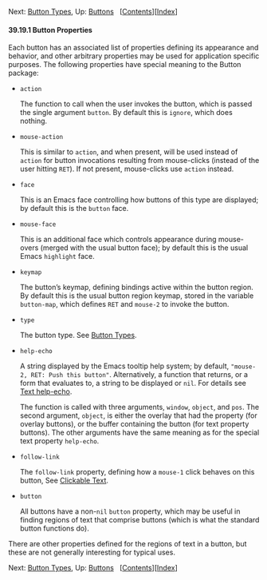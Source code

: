 

Next: [Button Types](Button-Types.html), Up: [Buttons](Buttons.html)   \[[Contents](index.html#SEC_Contents "Table of contents")]\[[Index](Index.html "Index")]

#### 39.19.1 Button Properties

Each button has an associated list of properties defining its appearance and behavior, and other arbitrary properties may be used for application specific purposes. The following properties have special meaning to the Button package:

*   `action`

    The function to call when the user invokes the button, which is passed the single argument `button`. By default this is `ignore`, which does nothing.

*   `mouse-action`

    This is similar to `action`, and when present, will be used instead of `action` for button invocations resulting from mouse-clicks (instead of the user hitting `RET`). If not present, mouse-clicks use `action` instead.

*   `face`

    This is an Emacs face controlling how buttons of this type are displayed; by default this is the `button` face.

*   `mouse-face`

    This is an additional face which controls appearance during mouse-overs (merged with the usual button face); by default this is the usual Emacs `highlight` face.

*   `keymap`

    The button’s keymap, defining bindings active within the button region. By default this is the usual button region keymap, stored in the variable `button-map`, which defines `RET` and `mouse-2` to invoke the button.

*   `type`

    The button type. See [Button Types](Button-Types.html).

*   `help-echo`

    A string displayed by the Emacs tooltip help system; by default, `"mouse-2, RET: Push this button"`. Alternatively, a function that returns, or a form that evaluates to, a string to be displayed or `nil`. For details see [Text help-echo](Special-Properties.html#Text-help_002decho).

    The function is called with three arguments, `window`, `object`, and `pos`. The second argument, `object`, is either the overlay that had the property (for overlay buttons), or the buffer containing the button (for text property buttons). The other arguments have the same meaning as for the special text property `help-echo`.

*   `follow-link`

    The `follow-link` property, defining how a `mouse-1` click behaves on this button, See [Clickable Text](Clickable-Text.html).

*   `button`

    All buttons have a non-`nil` `button` property, which may be useful in finding regions of text that comprise buttons (which is what the standard button functions do).

There are other properties defined for the regions of text in a button, but these are not generally interesting for typical uses.

Next: [Button Types](Button-Types.html), Up: [Buttons](Buttons.html)   \[[Contents](index.html#SEC_Contents "Table of contents")]\[[Index](Index.html "Index")]
